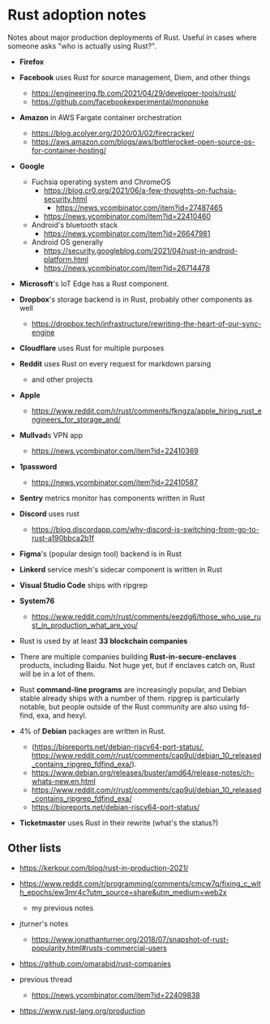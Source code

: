 # Rust adoption notes

Notes about major production deployments of Rust.
Useful in cases where someone asks "who is actually using Rust?".

- **Firefox**

- **Facebook** uses Rust for source management, Diem, and other things
  - https://engineering.fb.com/2021/04/29/developer-tools/rust/
  - https://github.com/facebookexperimental/mononoke

- **Amazon** in AWS Fargate container orchestration
  - https://blog.acolyer.org/2020/03/02/firecracker/
  - https://aws.amazon.com/blogs/aws/bottlerocket-open-source-os-for-container-hosting/

- **Google**
  - Fuchsia operating system and ChromeOS
    - https://blog.cr0.org/2021/06/a-few-thoughts-on-fuchsia-security.html
      - https://news.ycombinator.com/item?id=27487465
    - https://news.ycombinator.com/item?id=22410460
  - Android's bluetooth stack
    - https://news.ycombinator.com/item?id=26647981
  - Android OS generally
    - https://security.googleblog.com/2021/04/rust-in-android-platform.html
    - https://news.ycombinator.com/item?id=26714478

- **Microsoft**'s IoT Edge has a Rust component.

- **Dropbox**'s storage backend is in Rust, probably other components as well
  - https://dropbox.tech/infrastructure/rewriting-the-heart-of-our-sync-engine

- **Cloudflare** uses Rust for multiple purposes

- **Reddit** uses Rust on every request for markdown parsing
  - and other projects

- **Apple**
  - https://www.reddit.com/r/rust/comments/fkngza/apple_hiring_rust_engineers_for_storage_and/

- **Mullvad**s VPN app
  - https://news.ycombinator.com/item?id=22410369

- **1password**
  - https://news.ycombinator.com/item?id=22410587

- **Sentry** metrics monitor has components written in Rust

- **Discord** uses rust
  - https://blog.discordapp.com/why-discord-is-switching-from-go-to-rust-a190bbca2b1f

- **Figma**'s (popular design tool) backend is in Rust

- **Linkerd** service mesh's sidecar component is written in Rust

- **Visual Studio Code** ships with ripgrep

- **System76**
  - https://www.reddit.com/r/rust/comments/eezdg6/those_who_use_rust_in_production_what_are_you/

- Rust is used by at least **33 blockchain companies**

- There are multiple companies building **Rust-in-secure-enclaves** products,
  including Baidu. Not huge yet, but if enclaves catch on, Rust will be in a lot
  of them.

- Rust **command-line programs** are increasingly popular, and Debian stable already
  ships with a number of them. ripgrep is particularly notable, but people
  outside of the Rust community are also using fd-find, exa, and hexyl.

- 4% of **Debian** packages are written in Rust.
  - (https://bioreports.net/debian-riscv64-port-status/,
     https://www.reddit.com/r/rust/comments/cap9ul/debian_10_released_contains_ripgrep_fdfind_exa/).
  - https://www.debian.org/releases/buster/amd64/release-notes/ch-whats-new.en.html
  - https://www.reddit.com/r/rust/comments/cap9ul/debian_10_released_contains_ripgrep_fdfind_exa/
  - https://bioreports.net/debian-riscv64-port-status/

- **Ticketmaster** uses Rust in their rewrite (what's the status?)


## Other lists

- https://kerkour.com/blog/rust-in-production-2021/

- https://www.reddit.com/r/programming/comments/cmcw7q/fixing_c_with_epochs/ew3mr4c?utm_source=share&utm_medium=web2x
  - my previous notes

- jturner's notes
  - https://www.jonathanturner.org/2018/07/snapshot-of-rust-popularity.html#rusts-commercial-users

- https://github.com/omarabid/rust-companies

- previous thread
  - https://news.ycombinator.com/item?id=22409838

- https://www.rust-lang.org/production

